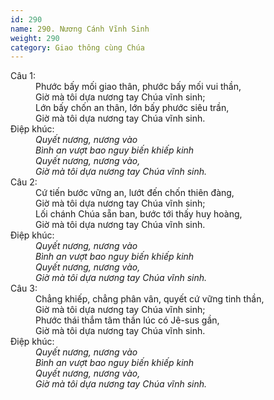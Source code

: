 ```yaml
---
id: 290
name: 290. Nương Cánh Vĩnh Sinh
weight: 290
category: Giao thông cùng Chúa
---
```

<dl><dt>Câu 1:</dt><dd data-verse="1">Phước bấy mối giao thân, phước bấy mối vui thần, <br/>Giờ mà tôi dựa nương tay Chúa vĩnh sinh; <br/>Lớn bấy chốn an thân, lớn bấy phước siêu trần, <br/>Giờ mà tôi dựa nương tay Chúa vĩnh sinh. </dd><dt>Điệp khúc:</dt><dd data-chorus="1"><em>Quyết nương, nương vào <br/>Bình an vượt bao nguy biến khiếp kinh <br/>Quyết nương, nương vào, <br/>Giờ mà tôi dựa nương tay Chúa vĩnh sinh. </em></dd><dt>Câu 2:</dt><dd data-verse="2">Cứ tiến bước vững an, lướt đến chốn thiên đàng, <br/>Giờ mà tôi dựa nương tay Chúa vĩnh sinh; <br/>Lối chánh Chúa sẵn ban, bước tới thấy huy hoàng, <br/>Giờ mà tôi dựa nương tay Chúa vĩnh sinh. </dd><dt>Điệp khúc:</dt><dd data-chorus="1"><em>Quyết nương, nương vào <br/>Bình an vượt bao nguy biến khiếp kinh <br/>Quyết nương, nương vào, <br/>Giờ mà tôi dựa nương tay Chúa vĩnh sinh. </em></dd><dt>Câu 3:</dt><dd data-verse="3">Chẳng khiếp, chẳng phân vân, quyết cứ vững tinh thần, <br/>Giờ mà tôi dựa nương tay Chúa vĩnh sinh; <br/>Phước thái thắm tâm thần lúc có Jê-sus gần, <br/>Giờ mà tôi dựa nương tay Chúa vĩnh sinh. </dd><dt>Điệp khúc:</dt><dd data-chorus="1"><em>Quyết nương, nương vào <br/>Bình an vượt bao nguy biến khiếp kinh <br/>Quyết nương, nương vào, <br/>Giờ mà tôi dựa nương tay Chúa vĩnh sinh. </em></dd></dl>
